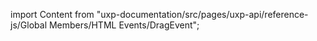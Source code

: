 
import Content from "uxp-documentation/src/pages/uxp-api/reference-js/Global Members/HTML Events/DragEvent";

<Content query="product=photoshop"/>
